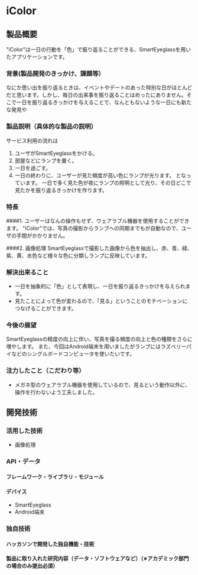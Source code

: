 # iColor
## 製品概要
"iColor"は一日の行動を「色」で振り返ることができる、SmartEyeglassを用いたアプリケーションです。
### 背景(製品開発のきっかけ、課題等）
なにか思い出を振り返るときは、イベントやデートのあった特別な日がほとんどだと思います。しかし、毎日の出来事を振り返ることはめったにありません。そこで一日を振り返るきっかけを与えることで、なんともないような一日にも新たな発見や
### 製品説明（具体的な製品の説明）
サービス利用の流れは
1. ユーザがSmartEyeglassをかける。
2. 部屋などにランプを置く。
3. 一日を過ごす。
4. 一日の終わりに、ユーザーが見た頻度が高い色にランプが光ります。
となっています。
一日で多く見た色が夜にランプの照明として光り、その日どこで見たかを振り返るきっかけを作ります。

### 特長
####1. ユーザーはなんの操作もせず、ウェアラブル機器を使用することができます。
"iColor"では、写真の撮影からランプへの同期までもが自動なので、ユーザの手間がかかりません。

####2. 画像処理
SmartEyeglassで撮影した画像から色を抽出し、赤、青、緑、紫、黄、水色など様々な色に分類しランプに反映しています。

### 解決出来ること
* 一日を抽象的に「色」として表現し、一日を振り返るきっかけを与えられます。
* 見たことによって色が変わるので、「見る」ということのモチベーションにつなげることができます。

### 今後の展望
SmartEyeglassの精度の向上に伴い、写真を撮る頻度の向上と色の種類をさらに増やします。
また、今回はAndroid端末を用いましたがランプにはラズベリーパイなどのシングルボードコンピュータを使いたいです。

### 注力したこと（こだわり等）
* メガネ型のウェアラブル機器を使用しているので、見るという動作以外に、操作を行わないよう工夫しました。

## 開発技術

### 活用した技術
* 画像処理

### API・データ

#### フレームワーク・ライブラリ・モジュール

#### デバイス
* SmartEyeglass
* Android端末

### 独自技術

#### ハッカソンで開発した独自機能・技術

#### 製品に取り入れた研究内容（データ・ソフトウェアなど）（※アカデミック部門の場合のみ提出必須）

